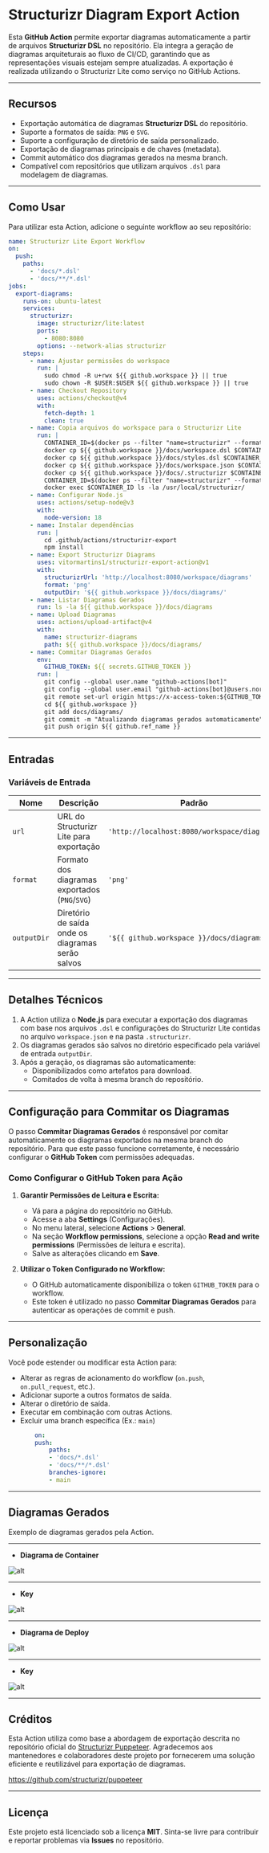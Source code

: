 # Structurizr Diagram Export Action

Esta **GitHub Action** permite exportar diagramas automaticamente a partir de arquivos **Structurizr DSL** no repositório. Ela integra a geração de diagramas arquiteturais ao fluxo de CI/CD, garantindo que as representações visuais estejam sempre atualizadas. A exportação é realizada utilizando o Structurizr Lite como serviço no GitHub Actions.

---

## Recursos

- Exportação automática de diagramas **Structurizr DSL** do repositório.
- Suporte a formatos de saída: `PNG` e `SVG`.
- Suporte a configuração de diretório de saída personalizado.
- Exportação de diagramas principais e de chaves (metadata).
- Commit automático dos diagramas gerados na mesma branch.
- Compatível com repositórios que utilizam arquivos `.dsl` para modelagem de diagramas.

---

## Como Usar

Para utilizar esta Action, adicione o seguinte workflow ao seu repositório:

```yaml
name: Structurizr Lite Export Workflow
on:
  push:
    paths:
      - 'docs/*.dsl'
      - 'docs/**/*.dsl' 
jobs:
  export-diagrams:
    runs-on: ubuntu-latest
    services:
      structurizr:
        image: structurizr/lite:latest
        ports:
          - 8080:8080
        options: --network-alias structurizr
    steps:
      - name: Ajustar permissões do workspace
        run: |
          sudo chmod -R u+rwx ${{ github.workspace }} || true
          sudo chown -R $USER:$USER ${{ github.workspace }} || true
      - name: Checkout Repository
        uses: actions/checkout@v4
        with:
          fetch-depth: 1
          clean: true
      - name: Copia arquivos do workspace para o Structurizr Lite
        run: |
          CONTAINER_ID=$(docker ps --filter "name=structurizr" --format "{{.ID}}")
          docker cp ${{ github.workspace }}/docs/workspace.dsl $CONTAINER_ID:/usr/local/structurizr/workspace.dsl
          docker cp ${{ github.workspace }}/docs/styles.dsl $CONTAINER_ID:/usr/local/structurizr/styles.dsl
          docker cp ${{ github.workspace }}/docs/workspace.json $CONTAINER_ID:/usr/local/structurizr/workspace.json
          docker cp ${{ github.workspace }}/docs/.structurizr $CONTAINER_ID:/usr/local/structurizr/.structurizr
          CONTAINER_ID=$(docker ps --filter "name=structurizr" --format "{{.ID}}")
          docker exec $CONTAINER_ID ls -la /usr/local/structurizr/
      - name: Configurar Node.js
        uses: actions/setup-node@v3
        with:
          node-version: 18
      - name: Instalar dependências
        run: |
          cd .github/actions/structurizr-export
          npm install
      - name: Export Structurizr Diagrams
        uses: vitormartins1/structurizr-export-action@v1
        with:
          structurizrUrl: 'http://localhost:8080/workspace/diagrams'
          format: 'png'
          outputDir: '${{ github.workspace }}/docs/diagrams/'
      - name: Listar Diagramas Gerados
        run: ls -la ${{ github.workspace }}/docs/diagrams
      - name: Upload Diagramas
        uses: actions/upload-artifact@v4
        with:
          name: structurizr-diagrams
          path: ${{ github.workspace }}/docs/diagrams/
      - name: Commitar Diagramas Gerados
        env:
          GITHUB_TOKEN: ${{ secrets.GITHUB_TOKEN }}
        run: |
          git config --global user.name "github-actions[bot]"
          git config --global user.email "github-actions[bot]@users.noreply.github.com"
          git remote set-url origin https://x-access-token:${GITHUB_TOKEN}@github.com/${{ github.repository }}
          cd ${{ github.workspace }}
          git add docs/diagrams/
          git commit -m "Atualizando diagramas gerados automaticamente"
          git push origin ${{ github.ref_name }}
```

---

## Entradas

### Variáveis de Entrada

| Nome       | Descrição                                    | Padrão                            | Obrigatório |
|------------|----------------------------------------------|------------------------------------|-------------|
| `url`      | URL do Structurizr Lite para exportação      | `'http://localhost:8080/workspace/diagrams'` | Sim         |
| `format`   | Formato dos diagramas exportados (`PNG`/`SVG`) | `'png'`                           | Sim         |
| `outputDir`| Diretório de saída onde os diagramas serão salvos | `'${{ github.workspace }}/docs/diagrams/'`              | Sim         |

---

## Detalhes Técnicos

1. A Action utiliza o **Node.js** para executar a exportação dos diagramas com base nos arquivos `.dsl` e configurações do Structurizr Lite contidas no arquivo `workspace.json` e na pasta `.structurizr`.
2. Os diagramas gerados são salvos no diretório especificado pela variável de entrada `outputDir`.
3. Após a geração, os diagramas são automaticamente:
   - Disponibilizados como artefatos para download.
   - Comitados de volta à mesma branch do repositório.

---

## Configuração para Commitar os Diagramas

O passo **Commitar Diagramas Gerados** é responsável por comitar automaticamente os diagramas exportados na mesma branch do repositório. Para que este passo funcione corretamente, é necessário configurar o **GitHub Token** com permissões adequadas.

### Como Configurar o GitHub Token para Ação

1. **Garantir Permissões de Leitura e Escrita:**
   - Vá para a página do repositório no GitHub.
   - Acesse a aba **Settings** (Configurações).
   - No menu lateral, selecione **Actions** > **General**.
   - Na seção **Workflow permissions**, selecione a opção **Read and write permissions** (Permissões de leitura e escrita).
   - Salve as alterações clicando em **Save**.

2. **Utilizar o Token Configurado no Workflow:**
   - O GitHub automaticamente disponibiliza o token `GITHUB_TOKEN` para o workflow.
   - Este token é utilizado no passo **Commitar Diagramas Gerados** para autenticar as operações de commit e push.

---

## Personalização

Você pode estender ou modificar esta Action para:
- Alterar as regras de acionamento do workflow (`on.push`, `on.pull_request`, etc.).
- Adicionar suporte a outros formatos de saída.
- Alterar o diretório de saída.
- Executar em combinação com outras Actions.
- Excluir uma branch específica (Ex.: `main`)
    ```yaml
        on:
        push:
            paths:
            - 'docs/*.dsl'
            - 'docs/**/*.dsl'
            branches-ignore:
            - main
    ```

---

## Diagramas Gerados

Exemplo de diagramas gerados pela Action.

---

- **Diagrama de Container**

![alt](docs/diagrams/sns-com-sqs.png)

---

- **Key**

![alt](docs/diagrams/sns-com-sqs-key.png)

---

- **Diagrama de Deploy**

![alt](docs/diagrams/deploy-dev.png)

---

- **Key**

![alt](docs/diagrams/deploy-dev-key.png)

---

## Créditos

Esta Action utiliza como base a abordagem de exportação descrita no repositório oficial do [Structurizr Puppeteer](https://github.com/structurizr/puppeteer). Agradecemos aos mantenedores e colaboradores deste projeto por fornecerem uma solução eficiente e reutilizável para exportação de diagramas.

https://github.com/structurizr/puppeteer

---

## Licença

Este projeto está licenciado sob a licença **MIT**. Sinta-se livre para contribuir e reportar problemas via **Issues** no repositório.

<!-- # structurizr-pipeline-integration
 
docker run --rm -p 8080:8080 -v "/Volumes/Transcend/structurizr-pipeline-integration/docs":/usr/local/structurizr structurizr/lite -->


